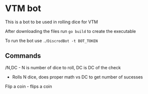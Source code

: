 # VTM bot
This is a bot to be used in rolling dice for VTM

After downloading the files run `go build` to create the executable

To run the bot use `./DiscrodBot -t BOT_TOKEN`

## Commands

/N,DC - N is number of dice to roll, DC is DC of the check
* Rolls N dice, does proper math vs DC to get number of sucesses

Flip a coin - flips a coin